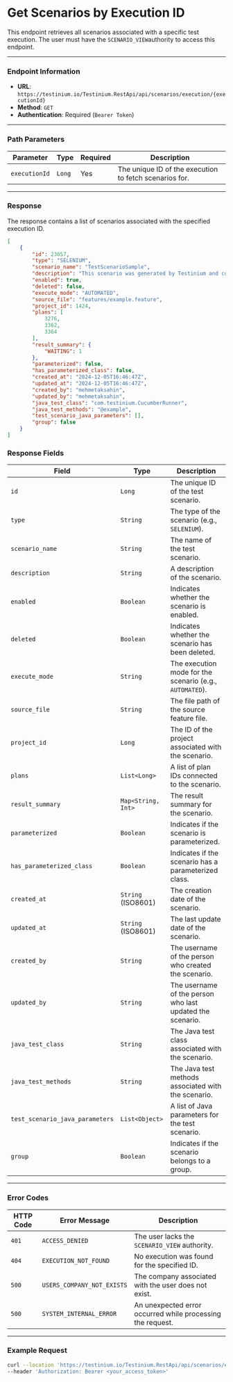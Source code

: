 # Get Scenarios by Execution ID

This endpoint retrieves all scenarios associated with a specific test execution. The user must have the `SCENARIO_VIEW`authority to access this endpoint.

***

### Endpoint Information

* **URL**: `https://testinium.io/Testinium.RestApi/api/scenarios/execution/{executionId}`
* **Method**: `GET`
* **Authentication**: Required (`Bearer Token`)

***

### Path Parameters

| Parameter     | Type   | Required | Description                                            |
| ------------- | ------ | -------- | ------------------------------------------------------ |
| `executionId` | `Long` | Yes      | The unique ID of the execution to fetch scenarios for. |

***

### Response

The response contains a list of scenarios associated with the specified execution ID.

```json
[
    {
        "id": 23057,
        "type": "SELENIUM",
        "scenario_name": "TestScenarioSample",
        "description": "This scenario was generated by Testinium and connected to TestPlanSample",
        "enabled": true,
        "deleted": false,
        "execute_mode": "AUTOMATED",
        "source_file": "features/example.feature",
        "project_id": 1424,
        "plans": [
            3276,
            3362,
            3364
        ],
        "result_summary": {
            "WAITING": 1
        },
        "parameterized": false,
        "has_parameterized_class": false,
        "created_at": "2024-12-05T16:46:47Z",
        "updated_at": "2024-12-05T16:46:47Z",
        "created_by": "mehmetaksahin",
        "updated_by": "mehmetaksahin",
        "java_test_class": "com.testinium.CucumberRunner",
        "java_test_methods": "@example",
        "test_scenario_java_parameters": [],
        "group": false
    }
]
```

### Response Fields

| Field                           | Type               | Description                                               |
| ------------------------------- | ------------------ | --------------------------------------------------------- |
| `id`                            | `Long`             | The unique ID of the test scenario.                       |
| `type`                          | `String`           | The type of the scenario (e.g., `SELENIUM`).              |
| `scenario_name`                 | `String`           | The name of the test scenario.                            |
| `description`                   | `String`           | A description of the scenario.                            |
| `enabled`                       | `Boolean`          | Indicates whether the scenario is enabled.                |
| `deleted`                       | `Boolean`          | Indicates whether the scenario has been deleted.          |
| `execute_mode`                  | `String`           | The execution mode for the scenario (e.g., `AUTOMATED`).  |
| `source_file`                   | `String`           | The file path of the source feature file.                 |
| `project_id`                    | `Long`             | The ID of the project associated with the scenario.       |
| `plans`                         | `List<Long>`       | A list of plan IDs connected to the scenario.             |
| `result_summary`                | `Map<String, Int>` | The result summary for the scenario.                      |
| `parameterized`                 | `Boolean`          | Indicates if the scenario is parameterized.               |
| `has_parameterized_class`       | `Boolean`          | Indicates if the scenario has a parameterized class.      |
| `created_at`                    | `String` (ISO8601) | The creation date of the scenario.                        |
| `updated_at`                    | `String` (ISO8601) | The last update date of the scenario.                     |
| `created_by`                    | `String`           | The username of the person who created the scenario.      |
| `updated_by`                    | `String`           | The username of the person who last updated the scenario. |
| `java_test_class`               | `String`           | The Java test class associated with the scenario.         |
| `java_test_methods`             | `String`           | The Java test methods associated with the scenario.       |
| `test_scenario_java_parameters` | `List<Object>`     | A list of Java parameters for the test scenario.          |
| `group`                         | `Boolean`          | Indicates if the scenario belongs to a group.             |

***

### Error Codes

| HTTP Code | Error Message              | Description                                                |
| --------- | -------------------------- | ---------------------------------------------------------- |
| `401`     | `ACCESS_DENIED`            | The user lacks the `SCENARIO_VIEW` authority.              |
| `404`     | `EXECUTION_NOT_FOUND`      | No execution was found for the specified ID.               |
| `500`     | `USERS_COMPANY_NOT_EXISTS` | The company associated with the user does not exist.       |
| `500`     | `SYSTEM_INTERNAL_ERROR`    | An unexpected error occurred while processing the request. |

***

### Example Request

```bash
curl --location 'https://testinium.io/Testinium.RestApi/api/scenarios/execution/{executionId}' \  
--header 'Authorization: Bearer <your_access_token>'
```
